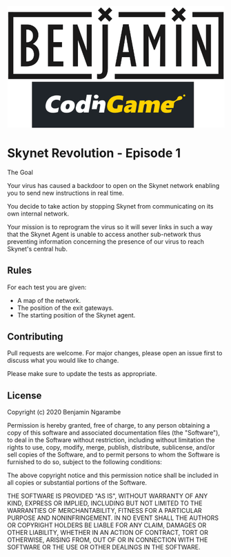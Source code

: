<a href="https://www.instagram.com/ngarambe_benjamin/">
  <img src="benjamin Logo.png" alt="HTML tutorial" >
</a>

<a href="https://www.instagram.com/ngarambe_benjamin/">
  <img src="CodinGame logo.svg.png" alt="Coding Game" >
</a>

#  Skynet Revolution - Episode 1
The Goal

Your virus has caused a backdoor to open on the Skynet network enabling you to send new instructions in real time.

You decide to take action by stopping Skynet from communicating on its own internal network.

Your mission is to reprogram the virus so it will sever links in such a way that the Skynet Agent is unable to access another sub-network thus preventing information concerning the presence of our virus to reach Skynet's central hub.
## Rules
For each test you are given:
<ul>
<li>A map of the network.</li>
<li>The position of the exit gateways.</li>
<li>The starting position of the Skynet agent.</li>
</ul>

## Contributing
Pull requests are welcome. For major changes, please open an issue first to discuss what you would like to change.

Please make sure to update the tests as appropriate.

## License
Copyright (c) 2020 Benjamin Ngarambe

Permission is hereby granted, free of charge, to any person obtaining a copy
of this software and associated documentation files (the "Software"), to deal
in the Software without restriction, including without limitation the rights
to use, copy, modify, merge, publish, distribute, sublicense, and/or sell
copies of the Software, and to permit persons to whom the Software is
furnished to do so, subject to the following conditions:

The above copyright notice and this permission notice shall be included in all
copies or substantial portions of the Software.

THE SOFTWARE IS PROVIDED "AS IS", WITHOUT WARRANTY OF ANY KIND, EXPRESS OR
IMPLIED, INCLUDING BUT NOT LIMITED TO THE WARRANTIES OF MERCHANTABILITY,
FITNESS FOR A PARTICULAR PURPOSE AND NONINFRINGEMENT. IN NO EVENT SHALL THE
AUTHORS OR COPYRIGHT HOLDERS BE LIABLE FOR ANY CLAIM, DAMAGES OR OTHER
LIABILITY, WHETHER IN AN ACTION OF CONTRACT, TORT OR OTHERWISE, ARISING FROM,
OUT OF OR IN CONNECTION WITH THE SOFTWARE OR THE USE OR OTHER DEALINGS IN THE
SOFTWARE.

